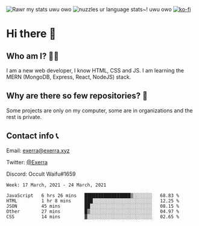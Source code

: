 ![Rawr my stats uwu owo](https://github-readme-stats.vercel.app/api?username=Exerra&show_icons=true&theme=buefy)
![nuzzles ur language stats~! uwu owo](https://github-readme-stats.vercel.app/api/top-langs/?username=Exerra&layout=compact)
[![ko-fi](https://www.ko-fi.com/img/githubbutton_sm.svg)](https://ko-fi.com/X8X130H96)
# Hi there 👋
## Who am I? 🙋‍♀️
I am a new web developer, I know HTML, CSS and JS. I am learning the MERN (MongoDB, Express, React, NodeJS) stack.
## Why are there so few repositories? 🤔
Some projects are only on my computer, some are in organizations and the rest is private.
## Contact info 📞
Email: [exerra@exerra.xyz](mailto:exerra@exerra.xyz)

Twitter: [@Exerra](https://twitter.com/exerra)

Discord: Occult Waifu#1659

<!--START_SECTION:waka-->
```text
Week: 17 March, 2021 - 24 March, 2021

JavaScript   6 hrs 26 mins   █████████████████▒░░░░░░░   68.83 % 
HTML         1 hr 8 mins     ███░░░░░░░░░░░░░░░░░░░░░░   12.25 % 
JSON         45 mins         ██░░░░░░░░░░░░░░░░░░░░░░░   08.15 % 
Other        27 mins         █▒░░░░░░░░░░░░░░░░░░░░░░░   04.97 % 
CSS          14 mins         ▓░░░░░░░░░░░░░░░░░░░░░░░░   02.65 % 
```
<!--END_SECTION:waka-->

